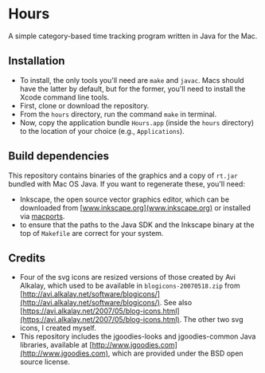 Hours
=====

A simple category-based time tracking program written in Java for the Mac.


Installation
------------

* To install, the only tools you'll need are `make` and `javac`. Macs should have the latter by default, but for the former, you'll need to install the Xcode command line tools.
* First, clone or download the repository.
* From the `hours` directory, run the command `make` in terminal.
* Now, copy the application bundle `Hours.app` (inside the `hours` directory) to the location of your choice (e.g., `Applications`).

Build dependencies
------------------

This repository contains binaries of the graphics and a copy of `rt.jar` bundled with Mac OS Java. If you want to regenerate these, you'll need:
* Inkscape, the open source vector graphics editor, which can be downloaded from [www.inkscape.org](www.inkscape.org) or installed via [macports](https://www.macports.org/).
* to ensure that the paths to the Java SDK and the Inkscape binary at the top of `Makefile` are correct for your system.


Credits
--------------------------

* Four of the svg icons are resized versions of those created by Avi Alkalay, which used to be available in `blogicons-20070518.zip` from [http://avi.alkalay.net/software/blogicons/](http://avi.alkalay.net/software/blogicons/). See also [https://avi.alkalay.net/2007/05/blog-icons.html](https://avi.alkalay.net/2007/05/blog-icons.html). The other two svg icons, I created myself.
* This repository includes the jgoodies-looks and jgoodies-common Java libraries, available at [http://www.jgoodies.com](http://www.jgoodies.com), which are provided under the BSD open source license.
